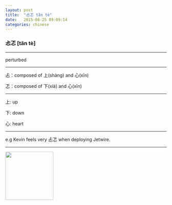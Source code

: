 ```yaml
---
layout: post
title:  "忐忑 tǎn tè"
date:   2015-08-25 09:09:14
categories: chinese
---
```

### 忐忑 [tǎn tè]
-----------

  perturbed

-----------

   忐：composed of 上(shàng) and 心(xīn)
   
   忑：composed of 下(xià) and 心(xīn)

-----------

   上: up
   
   下: down
   
   心: heart

-----------

e.g
     Kevin feels very 忐忑 when deploying Jetwire.
     
-------------
     
<img width='150' src="/wombats-learning/images/tante.gif"/>








